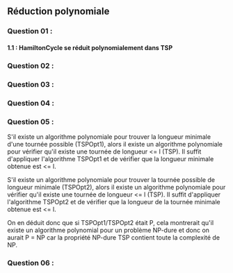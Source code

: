 ## Réduction polynomiale

### Question 01 :
#### 1.1 : HamiltonCycle se réduit polynomialement dans TSP


### Question 02 :

### Question 03 :

### Question 04 :

### Question 05 :
S'il existe un algorithme polynomiale pour trouver la longueur minimale d'une tournée possible (TSPOpt1), alors il existe un algorithme polynomiale pour vérifier qu'il existe une tournée de longueur <= l (TSP). Il suffit d'appliquer l'algorithme TSPOpt1 et de vérifier que la longueur minimale obtenue est <= l.

S'il existe un algorithme polynomiale pour trouver la tournée possible de longueur minimale (TSPOpt2), alors il existe un algorithme polynomiale pour vérifier qu'il existe une tournée de longueur <= l (TSP). Il suffit d'appliquer l'algorithme TSPOpt2 et de vérifier que la longueur de la tournée minimale obtenue est <= l.

On en déduit donc que si TSPOpt1/TSPOpt2 était P, cela montrerait qu'il existe un algorithme polynomial pour un problème NP-dure et donc on aurait P = NP car la propriété NP-dure TSP contient toute la complexité de NP.

### Question 06 :
